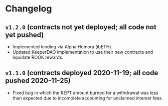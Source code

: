 # Changelog

## `v1.2.0` (contracts not yet deployed; all code not yet pushed)

* Implemented lending via Alpha Homora (ibETH).
* Updated KeeperDAO implementation to use their new contracts and liquidate ROOK rewards.

## `v1.1.0` (contracts deployed 2020-11-19; all code pushed 2020-11-25)

* Fixed bug in which the REPT amount burned for a withdrawal was less than expected due to incomplete accounting for unclaimed interest fees.
